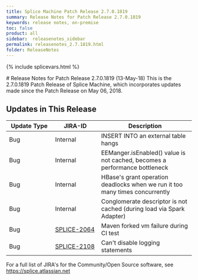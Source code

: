 ```yaml
---
title: Splice Machine Patch Release 2.7.0.1819
summary: Release Notes for Patch Release 2.7.0.1819
keywords: release notes, on-premise
toc: false
product: all
sidebar:  releasenotes_sidebar
permalink: releasenotes_2.7.1819.html
folder: ReleaseNotes
---
```

{% include splicevars.html %}
<section>
<div class="TopicContent" data-swiftype-index="true" markdown="1">
# Release Notes for Patch Release 2.7.0.1819 (13-May-18)
This is the 2.7.0.1819 Patch Release of Splice Machine, which incorporates updates made since the Patch Release on May 06, 2018.

## Updates in This Release
<table>
    <col width="125px" />
    <col width="125px" />
    <col />
    <thead>
        <tr>
            <th>Update Type</th>
            <th>JIRA-ID</th>
            <th>Description</th>
        </tr>
    </thead>
    <tbody>
        <tr>
            <td>Bug</td>
            <td>Internal</td>
            <td>INSERT INTO an external table hangs</td>
        </tr>
        <tr>
            <td>Bug</td>
            <td>Internal</td>
            <td>EEManger.isEnabled() value is not cached, becomes a performance bottleneck</td>
        </tr>
        <tr>
            <td>Bug</td>
            <td>Internal</td>
            <td>HBase's grant operation deadlocks when we run it too many times concurrently</td>
        </tr>
        <tr>
            <td>Bug</td>
            <td>Internal</td>
            <td>Conglomerate descriptor is not cached (during load via Spark Adapter)</td>
        </tr>
        <tr>
            <td>Bug</td>
            <td><a href="https://splice.atlassian.net/browse/SPLICE-2064" target="_blank">SPLICE-2064</a></td>
            <td>Maven forked vm failure during CI test</td>
        </tr>
        <tr>
            <td>Bug</td>
            <td><a href="https://splice.atlassian.net/browse/SPLICE-2108" target="_blank">SPLICE-2108</a></td>
            <td>Can't disable logging statements</td>
        </tr>
    </tbody>
</table>

For a full list of JIRA's for the Community/Open Source software, see <https://splice.atlassian.net>

</div>
</section>
